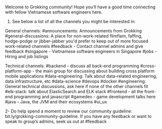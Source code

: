 Welcome to Grokking community! Hope you’ll have a good time connecting with fellow Vietnamese software engineers here.

1. See below a list of all the channels you might be interested in:

General channels:
 #announcements: Announcements from Grokking
 #general-discussions: A place for non-work-related flimflam, faffing, hodge-podge or jibber-jabber you'd prefer to keep out of more focused work-related channels
 #feedback - Contact channel admins and give feedback
 #singapore - Vietnamese software engineers in Singapore
 #jobs - Hiring and job listings

Technical channels:
 #backend - discuss all back-end programming
 #cross-platform-app - the main group for discussing about building cross platform mobile applications
 #data-engineering: Talk about data-related engineering, data infrastructure, etc
 #data-science
 #devops
 #docker
 #engineering: General technical discussions, ask here if none of the other channels fit
 #elk-stack: talk about ElasticSearch and ELK stack
 #frontend - all the front-end programming and javascript
 #gamedev - game development talks here
 #java - Java, the JVM and their ecosystems
 #ui_ux


2- Do help spend a moment to review our community guideline: bit.ly/grokking-community-guideline. If you have any feedback or want to speak to group’s admins, seek us out at #feedback

